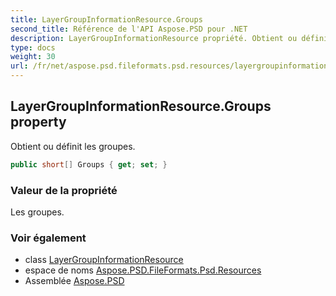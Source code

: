 ```yaml
---
title: LayerGroupInformationResource.Groups
second_title: Référence de l'API Aspose.PSD pour .NET
description: LayerGroupInformationResource propriété. Obtient ou définit les groupes.
type: docs
weight: 30
url: /fr/net/aspose.psd.fileformats.psd.resources/layergroupinformationresource/groups/
---
```

## LayerGroupInformationResource.Groups property

Obtient ou définit les groupes.

```csharp
public short[] Groups { get; set; }
```

### Valeur de la propriété

Les groupes.

### Voir également

* class [LayerGroupInformationResource](../)
* espace de noms [Aspose.PSD.FileFormats.Psd.Resources](../../layergroupinformationresource/)
* Assemblée [Aspose.PSD](../../../)


